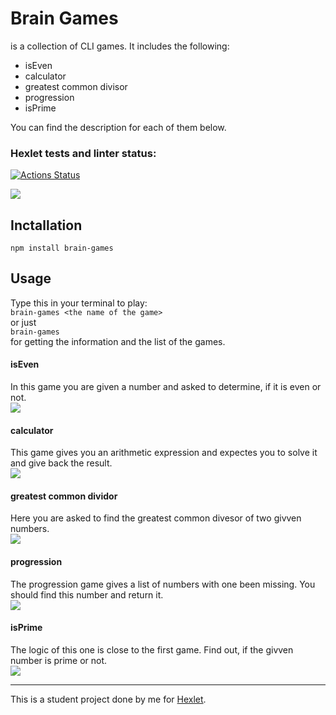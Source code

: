 # Brain Games
is a collection of CLI games. It includes the following:
+ isEven
+ calculator
+ greatest common divisor
+ progression
+ isPrime  

You can find the description for each of them below.

### Hexlet tests and linter status:
[![Actions Status](https://github.com/hdekjsne/frontend-project-44/workflows/hexlet-check/badge.svg)](https://github.com/hdekjsne/frontend-project-44/actions)

<a href="https://codeclimate.com/github/hdekjsne/frontend-project-44/maintainability"><img src="https://api.codeclimate.com/v1/badges/7bf96b8049787005daa7/maintainability" /></a>

## Inctallation
`npm install brain-games`

## Usage
Type this in your terminal to play:  
`brain-games <the name of the game>`  
or just  
`brain-games`  
for getting the information and the list of the games.

#### isEven
In this game you are given a number and asked to determine, if it is even or not.  
<a href="https://asciinema.org/a/givsH5K9E6NqdstzbjjtDfrfc" target="_blank"><img src="https://asciinema.org/a/givsH5K9E6NqdstzbjjtDfrfc.svg" /></a>

#### calculator
This game gives you an arithmetic expression and expectes you to solve it and give back the result.  
<a href="https://asciinema.org/a/0Nd3JRMhWZBIsqXnLBpEMNNqx" target="_blank"><img src="https://asciinema.org/a/0Nd3JRMhWZBIsqXnLBpEMNNqx.svg" /></a>

#### greatest common dividor
Here you are asked to find the greatest common divesor of two givven numbers.  
<a href="https://asciinema.org/a/y1DV9DL6QJwv2VKiR3WXLZ5Wu" target="_blank"><img src="https://asciinema.org/a/y1DV9DL6QJwv2VKiR3WXLZ5Wu.svg" /></a>

#### progression
The progression game gives a list of numbers with one been missing. You should find this number and return it.  
<a href="https://asciinema.org/a/v4qMi9Nv6mHlEH19yJ2dyFLip" target="_blank"><img src="https://asciinema.org/a/v4qMi9Nv6mHlEH19yJ2dyFLip.svg" /></a>

#### isPrime
The logic of this one is close to the first game. Find out, if the givven number is prime or not.  
<a href="https://asciinema.org/a/oGXwIfSuL1rjFz6KOx9UVJtnE" target="_blank"><img src="https://asciinema.org/a/oGXwIfSuL1rjFz6KOx9UVJtnE.svg" /></a>

***

This is a student project done by me for [Hexlet](https://ru.hexlet.io).
